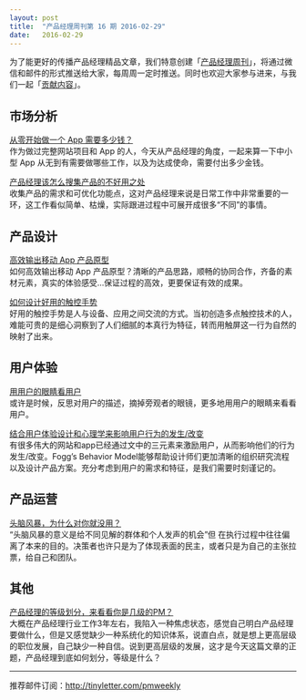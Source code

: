 ```yaml
---
layout: post
title:  "产品经理周刊第 16 期 2016-02-29"
date:   2016-02-29
---
```


为了能更好的传播产品经理精品文章，我们特意创建「[产品经理周刊](http://pmweekly.com/)」，将通过微信和邮件的形式推送给大家，每周周一定时推送。同时也欢迎大家参与进来，与我们一起「[贡献内容](https://github.com/vincent4j/pmweekly.com/issues/new)」。    
 
## 市场分析

[从零开始做一个 App 需要多少钱？](http://mp.weixin.qq.com/s?__biz=MjM5NTA0NjY4MA==&mid=408785762&idx=1&sn=1b0cb491c87c93b46204f9a5e3c45bc9&scene=23&srcid=02297MXfGeTr36qMXjSN1xY3#rd)   
作为做过完整网站项目和 App 的人，今天从产品经理的角度，一起来算一下中小型 App 从无到有需要做哪些工作，以及为达成使命，需要付出多少金钱。   

[产品经理该怎么搜集产品的不好用之处](http://mp.weixin.qq.com/s?__biz=MzIzOTE0NjczMw==&mid=404378948&idx=1&sn=87ff621fe76b0ea436c263c17cb11554&scene=23&srcid=0229GVcpkCwtroUqWey6KeFu#rd)   
收集产品的需求和可优化功能点，这对产品经理来说是日常工作中非常重要的一环，这工作看似简单、枯燥，实际跟进过程中可展开成很多“不同”的事情。

## 产品设计

[高效输出移动 App 产品原型](http://ued.taobao.org/blog/2014/05/%E9%AB%98%E6%95%88%E8%BE%93%E5%87%BA%E7%A7%BB%E5%8A%A8app%E4%BA%A7%E5%93%81%E5%8E%9F%E5%9E%8B/)  
如何高效输出移动 App 产品原型？清晰的产品思路，顺畅的协同合作，齐备的素材元素，真实的体验感受…保证过程的高效，更要保证有效的成果。   

[如何设计好用的触控手势](http://mp.weixin.qq.com/s?__biz=MjM5NjA1NzEwMA==&mid=402953960&idx=1&sn=cc3cc1bd9eaba9efaba672d6123c65e6&scene=23&srcid=0229dHkLgNjMqpbbO9iArM2U#rd)   
好用的触控手势是人与设备、应用之间交流的方式。当初创造多点触控技术的人，难能可贵的是细心洞察到了人们细腻的本真行为特征，转而用触屏这一行为自然的映射了出来。

## 用户体验

[用用户的眼睛看用户](http://isux.tencent.com/stand_on_users_perspective.html)  
或许是时候，反思对用户的描述，摘掉旁观者的眼镜，更多地用用户的眼睛来看看用户。

[结合用户体验设计和心理学来影响用户行为的发生/改变](http://mp.weixin.qq.com/s?__biz=MjM5NjA3ODI3Ng==&mid=401687956&idx=1&sn=9ab84d2da91f12107b3582714386adf5&scene=23&srcid=0229TGvEZfTeAWXBNqw5VGLV#rd)  
有很多伟大的网站和app已经通过文中的三元素来激励用户，从而影响他们的行为发生/改变。Fogg’s Behavior Model能够帮助设计师们更加清晰的组织研究流程以及设计产品方案。充分考虑到用户的需求和特征，是我们需要时刻谨记的。   

## 产品运营

[头脑风暴，为什么对你就没用？](http://www.jianshu.com/p/c28ccd3afa20)   
“头脑风暴的意义是给不同见解的群体和个人发声的机会”但 在执行过程中往往偏离了本来的目的。决策者也许只是为了体现表面的民主，或者只是为自己的主张拉票，给自己和团队。

## 其他

[产品经理的等级划分，来看看你是几级的PM？](http://zaodula.com/archives/18993.html)   
大概在产品经理行业工作3年左右，我陷入一种焦虑状态，感觉自己明白产品经理要做什么，但是又感觉缺少一种系统化的知识体系，说直白点，就是想上更高层级的职位发展，自己缺少一种自信。说到更高层级的发展，这才是今天这篇文章的正题，产品经理到底如何划分，等级是什么？   

---
推荐邮件订阅：<http://tinyletter.com/pmweekly>  
      
  
 
